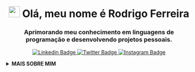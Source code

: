 <h1 align="center">
  <img src="https://raw.githubusercontent.com/rodriaum/rodriaum/master/wave.gif" width="30px"> Olá, meu nome é Rodrigo Ferreira
</h1>

<h3 align="center">Aprimorando meu conhecimento em linguagens de programação e desenvolvendo projetos pessoais.</h3>

<p align="center">
  <a href="https://linkedin.com/in/rodriaum/" target="_blank">
    <img src="https://img.shields.io/badge/-rodriaum-blue?style=for-the-badge&logo=Linkedin&logoColor=white&link=https://linkedin.com/in/rodriaum/" alt="Linkedin Badge">
  </a>
  
  <a href="https://twitter.com/rodriaum" target="_blank">
    <img src="https://img.shields.io/badge/rodriaum-1ca0f1?style=for-the-badge&logo=twitter&logoColor=white&link=https://twitter.com/rodriaum" alt="Twitter Badge">
  </a>
  
  <a href="https://instagram.com/rodriaum/" target="_blank">
    <img src="https://img.shields.io/badge/-rodriaum-E1306C?style=for-the-badge&logo=Instagram&logoColor=white&link=https://instagram.com/rodriaum/" alt="Instagram Badge">
  </a>
</p>

<details>
  <summary><strong>MAIS SOBRE MIM</strong></summary>

  ![Rodrigo Ferreira's GitHub Stats](https://github-readme-stats.vercel.app/api?username=rodriaum&show_icons=true&icon_color=141414&bg_color=ffffff&hide_border=true&line_height=25&text_color=141414)

  <p><img src="https://media.giphy.com/media/RhwkGhrlj3NVSOxWSN/giphy.gif" height="30"> <em><strong>Sou principalmente ativo na Internet</strong>, então se você quiser dizer olá ou apenas passar por aqui, fique à vontade para fazê-lo.</em></p>

  <p><strong>Para mais informações sobre o meu GitHub, </strong><a href="https://gitprofilee.netlify.app/user?id=rodriaum">confira aqui</a></p>
</details>

